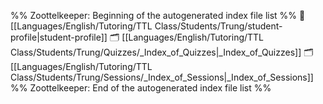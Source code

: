 %% Zoottelkeeper: Beginning of the autogenerated index file list  %%
📄 [[Languages/English/Tutoring/TTL Class/Students/Trung/student-profile|student-profile]]
🗂️ [[Languages/English/Tutoring/TTL Class/Students/Trung/Quizzes/_Index_of_Quizzes|_Index_of_Quizzes]]
🗂️ [[Languages/English/Tutoring/TTL Class/Students/Trung/Sessions/_Index_of_Sessions|_Index_of_Sessions]]
%% Zoottelkeeper: End of the autogenerated index file list  %%
